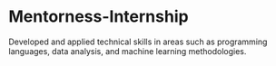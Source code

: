 # Mentorness-Internship
Developed and applied technical skills in areas such as programming languages, data analysis, and machine learning methodologies.
